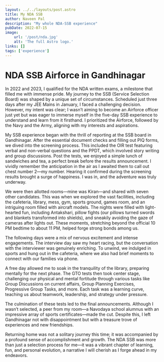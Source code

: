 ```yaml
---
layout: ../../layouts/post.astro
title: My NDA SSB
author: Naveen Pal
description: "My whole NDA-SSB experience"
pubDate: 2022-07-15
image:
    url: '/post/nda.jpg'
    alt: 'The full Astro logo.'
links: []
tags: ['experience']
---
```


# NDA SSB Airforce in Gandhinagar

In 2022 and 2023, I qualified for the NDA written exams, a milestone that filled me with immense pride. My journey to the SSB (Service Selection Board) was shaped by a unique set of circumstances. Scheduled just three days after my JEE Mains in January, I faced a challenging decision. However, my intent was clear; I wasn’t aiming to become an Airforce officer just yet but was eager to immerse myself in the five-day SSB experience to understand and learn from it firsthand. I prioritized the Airforce, followed by the Navy and the Army, aligning with my interests and aspirations.

My SSB experience began with the thrill of reporting at the SSB board in Gandhinagar. After the essential document checks and filling out PIQ forms, we dived into the screening process. This included the OIR test featuring verbal and non-verbal questions and the PPDT, which involved story writing and group discussions. Post the tests, we enjoyed a simple lunch of sandwiches and tea, a perfect break before the results announcement. I vividly remember the anticipation in the air as I awaited them to call out chest number 2—my number. Hearing it confirmed during the screening results brought a surge of happiness. I was in, and the adventure was truly underway.

We were then allotted rooms—mine was Kiran—and shared with seven other candidates. This was when we explored the vast facilities, including the cafeteria, library, mess, gym, sports ground, games room, and an intriguing room filled with aircraft models. The nights were filled with light-hearted fun, including Antakshari, pillow fights (our pillows turned swords and blankets transformed into shields), and sneakily avoiding the gaze of cameras after lights out. These moments, stretching beyond the official 10 PM bedtime to about 11 PM, helped forge strong bonds among us.

The following days were a mix of nervous excitement and intense engagements. The interview day saw my heart racing, but the conversation with the interviewer was genuinely enriching. To unwind, we indulged in sports and hung out in the cafeteria, where we also had brief moments to connect with our families via phone.

A free day allowed me to soak in the tranquility of the library, preparing mentally for the next phase. The GTO tests then took center stage, challenging our physical and mental fortitude through various tasks like Group Discussions on current affairs, Group Planning Exercises, Progressive Group Tasks, and more. Each task was a learning curve, teaching us about teamwork, leadership, and strategy under pressure.

The culmination of these tests led to the final announcements. Although I wasn’t selected, a peer from my room—a Navodaya school alumnus with an impressive array of sports certificates—made the cut. Despite this, I left Gandhinagar not with disappointment but with a treasure trove of experiences and new friendships.

Returning home was not a solitary journey this time; it was accompanied by a profound sense of accomplishment and growth. The NDA SSB was more than just a selection process for me—it was a vibrant chapter of learning, fun, and personal evolution, a narrative I will cherish as I forge ahead in my endeavors.